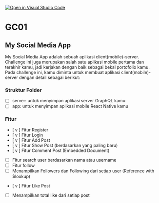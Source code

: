 [![Open in Visual Studio Code](https://classroom.github.com/assets/open-in-vscode-718a45dd9cf7e7f842a935f5ebbe5719a5e09af4491e668f4dbf3b35d5cca122.svg)](https://classroom.github.com/online_ide?assignment_repo_id=13301363&assignment_repo_type=AssignmentRepo)

# GC01

## My Social Media App

My Social Media App adalah sebuah aplikasi client(mobile)-server. Challenge ini juga merupakan salah satu aplikasi mobile pertama dan terakhir kamu, jadi kerjakan dengan baik sebagai bekal portofolio kamu. Pada challenge ini, kamu diminta untuk membuat aplikasi client(mobile)-server dengan detail sebagai berikut:

### Struktur Folder

- [ ] server: untuk menyimpan aplikasi server GraphQL kamu
- [ ] app: untuk menyimpan aplikasi mobile React Native kamu

### Fitur

- [ v ] Fitur Register
- [ v ] Fitur Login
- [ v ] Fitur Add Post
- [ v ] Fitur Show Post (berdasarkan yang paling baru)
- [ v ] Fitur Comment Post (Embedded Document)
- [ ] Fitur search user berdasarkan nama atau username
- [ ] Fitur follow
- [ ] Menampilkan Followers dan Following dari setiap user (Reference with $lookup)
- [ v ] Fitur Like Post
- [ ] Menampilkan total like dari setiap post
